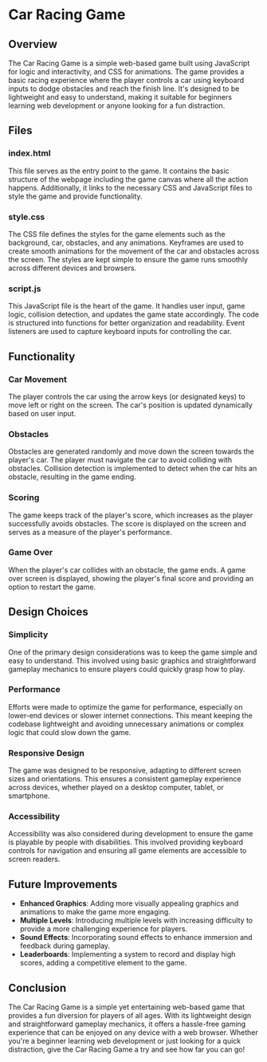 # Car Racing Game

## Overview
The Car Racing Game is a simple web-based game built using JavaScript for logic and interactivity, and CSS for animations. The game provides a basic racing experience where the player controls a car using keyboard inputs to dodge obstacles and reach the finish line. It's designed to be lightweight and easy to understand, making it suitable for beginners learning web development or anyone looking for a fun distraction.

## Files

### index.html
This file serves as the entry point to the game. It contains the basic structure of the webpage including the game canvas where all the action happens. Additionally, it links to the necessary CSS and JavaScript files to style the game and provide functionality.

### style.css
The CSS file defines the styles for the game elements such as the background, car, obstacles, and any animations. Keyframes are used to create smooth animations for the movement of the car and obstacles across the screen. The styles are kept simple to ensure the game runs smoothly across different devices and browsers.

### script.js
This JavaScript file is the heart of the game. It handles user input, game logic, collision detection, and updates the game state accordingly. The code is structured into functions for better organization and readability. Event listeners are used to capture keyboard inputs for controlling the car.

## Functionality

### Car Movement
The player controls the car using the arrow keys (or designated keys) to move left or right on the screen. The car's position is updated dynamically based on user input.

### Obstacles
Obstacles are generated randomly and move down the screen towards the player's car. The player must navigate the car to avoid colliding with obstacles. Collision detection is implemented to detect when the car hits an obstacle, resulting in the game ending.

### Scoring
The game keeps track of the player's score, which increases as the player successfully avoids obstacles. The score is displayed on the screen and serves as a measure of the player's performance.

### Game Over
When the player's car collides with an obstacle, the game ends. A game over screen is displayed, showing the player's final score and providing an option to restart the game.

## Design Choices

### Simplicity
One of the primary design considerations was to keep the game simple and easy to understand. This involved using basic graphics and straightforward gameplay mechanics to ensure players could quickly grasp how to play.

### Performance
Efforts were made to optimize the game for performance, especially on lower-end devices or slower internet connections. This meant keeping the codebase lightweight and avoiding unnecessary animations or complex logic that could slow down the game.

### Responsive Design
The game was designed to be responsive, adapting to different screen sizes and orientations. This ensures a consistent gameplay experience across devices, whether played on a desktop computer, tablet, or smartphone.

### Accessibility
Accessibility was also considered during development to ensure the game is playable by people with disabilities. This involved providing keyboard controls for navigation and ensuring all game elements are accessible to screen readers.

## Future Improvements

- **Enhanced Graphics**: Adding more visually appealing graphics and animations to make the game more engaging.
- **Multiple Levels**: Introducing multiple levels with increasing difficulty to provide a more challenging experience for players.
- **Sound Effects**: Incorporating sound effects to enhance immersion and feedback during gameplay.
- **Leaderboards**: Implementing a system to record and display high scores, adding a competitive element to the game.

## Conclusion

The Car Racing Game is a simple yet entertaining web-based game that provides a fun diversion for players of all ages. With its lightweight design and straightforward gameplay mechanics, it offers a hassle-free gaming experience that can be enjoyed on any device with a web browser. Whether you're a beginner learning web development or just looking for a quick distraction, give the Car Racing Game a try and see how far you can go!
